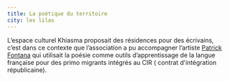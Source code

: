 ```yaml
---
title: La poétique du territoire
city: les lilas
---
```


L’espace culturel Khiasma proposait des résidences pour des écrivains, c’est dans ce contexte que l’association a pu accompagner l’artiste [Patrick Fontana](http://fofana.free.fr/wp/) qui utilisait la poésie comme outils d’apprentissage de la langue française pour des primo migrants intégrés au CIR ( contrat d'intégration républicaine).
